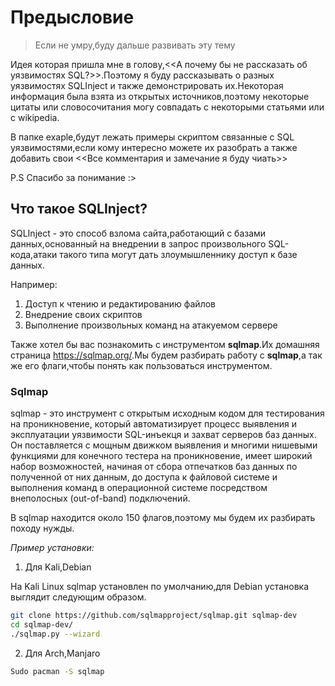 # Предысловие
>Если не умру,буду дальше развивать эту тему

Идея которая пришла мне в голову,<<А почему бы не рассказать об уязвимостях SQL?>>.Поэтому я буду рассказывать о разных уязвимостях SQLInject и также демонстрировать их.Некоторая информация была взята из открытых источников,поэтому некоторые цитаты или словосочитания могу совпадать с некоторыми статьями или с wikipedia.

В папке exaple,будут лежать примеры скриптом связанные с SQL уязвимостями,если кому интересно можете их разобрать а также добавить свои <<Все комментария и замечание я буду чиать>>

P.S Спасибо за понимание :>

## Что такое SQLInject?
SQLInject - это способ взлома сайта,работающий с базами данных,основанный на внедрении в запрос произвольного SQL-кода,атаки такого типа могут дать злоумышленнику
доступ к базе данных.

Например:

1.  Доступ к чтению и редактированию файлов 
2.  Внедрение своих скриптов 
3.  Выполнение произвольных команд на атакуемом сервере

Также хотел бы вас познакомить с инструментом **sqlmap**.Их домашняя страница <https://sqlmap.org/>.Мы будем разбирать работу с **sqlmap**,а так же его флаги,чтобы понять как пользоваться инструментом.

### Sqlmap
sqlmap - это инструмент с открытым исходным кодом для тестирования на проникновение, который автоматизирует процесс выявления и эксплуатации уязвимости SQL-инъекця и захват серверов баз данных. Он поставляется с мощным движком выявления и многими нишевыми функциями для конечного тестера на проникновение, имеет широкий набор возможностей, начиная от сбора отпечатков баз данных по полученной от них данным, до доступа к файловой системе и выполнения команд в операционной системе посредством внеполосных (out-of-band) подключений.

В sqlmap находится около 150 флагов,поэтому мы будем их разбирать походу нужды.

*Пример установки:*

1. Для Kali,Debian

На Kali Linux sqlmap установлен по умолчанию,для Debian установка выглядит следующим образом. 

```sh
git clone https://github.com/sqlmapproject/sqlmap.git sqlmap-dev
cd sqlmap-dev/
./sqlmap.py --wizard
```

2.  Для Arch,Manjaro

```sh
Sudo pacman -S sqlmap
```
